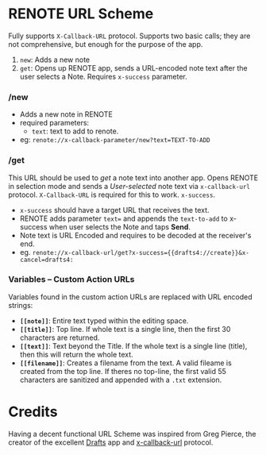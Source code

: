 RENOTE URL Scheme
================

Fully supports `X-Callback-URL` protocol.
Supports two basic calls; they are not comprehensive, but enough for the purpose of the app.

1. `new`: Adds a new note
2. `get`: Opens up RENOTE app, sends a URL-encoded note text after the user selects a Note. Requires `x-success` parameter.


### /new

- Adds a new note in RENOTE
- required parameters: 
   - `text`: text to add to renote. 
- eg: `renote://x-callback-parameter/new?text=TEXT-TO-ADD`


### /get

This URL should be used to *get* a note text into another app. Opens RENOTE in selection mode and sends a *User-selected* note text via `x-callback-url` protocol. `X-Callback-URL` is required for this to work. `x-success`. 

- `x-success` should have a target URL that receives the text.
- RENOTE adds parameter `text=` and appends the `text-to-add` to x-success when user selects the Note and taps **Send**.
- Note text is URL Encoded and requires to be decoded at the receiver's end.
- eg. `renote://x-callback-url/get?x-success={{drafts4://create}}&x-cancel=drafts4:`

### Variables – Custom Action URLs

Variables found in the custom action URLs are replaced with URL encoded strings:

- **`[[note]]`**: Entire text typed within the editing space.
- **`[[title]]`**: Top line. If whole text is a single line, then the first 30 characters are returned.
- **`[[text]]`**: Text beyond the Title. If the whole text is a single line (title), then this will return the whole text.
- **`[[filename]]`**: Creates a filename from the text. A valid fileame is created from the top line. If theres no top-line, the first valid 55 characters are sanitized and appended with a `.txt` extension.


# Credits

Having a decent functional URL Scheme was inspired from Greg Pierce, the creator of the excellent [Drafts](http://agiletortoise.com) app and [x-callback-url](http://x-callback-url.com) protocol.
